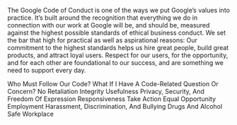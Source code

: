 The Google Code of Conduct is one of the ways we put Google’s values into practice.
It’s built around the recognition that everything we do in connection with our work at Google will be, and should be, 
measured against the highest possible standards of ethical business conduct. We set the bar that high for practical as well as aspirational reasons:
Our commitment to the highest standards helps us hire great people, build great products, and attract loyal users. Respect for our users, for the opportunity, 
and for each other are foundational to our success, and are something we need to support every day.

Who Must Follow Our Code?
What If I Have A Code-Related Question Or Concern?
No Retaliation
Integrity
Usefulness
Privacy, Security, And Freedom Of Expression
Responsiveness
Take Action
Equal Opportunity Employment
Harassment, Discrimination, And Bullying
Drugs And Alcohol
Safe Workplace
